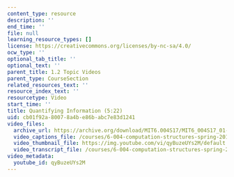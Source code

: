 ```yaml
---
content_type: resource
description: ''
end_time: ''
file: null
learning_resource_types: []
license: https://creativecommons.org/licenses/by-nc-sa/4.0/
ocw_type: ''
optional_tab_title: ''
optional_text: ''
parent_title: 1.2 Topic Videos
parent_type: CourseSection
related_resources_text: ''
resource_index_text: ''
resourcetype: Video
start_time: ''
title: Quantifying Information (5:22)
uid: cb01f92a-8007-8a4b-e86b-abc7e83d1241
video_files:
  archive_url: https://archive.org/download/MIT6.004S17/MIT6_004S17_01-02-02_300k.mp4
  video_captions_file: /courses/6-004-computation-structures-spring-2017/60a8d1cdc2f05f058e8a15a4a26f4bf6_qyBuzeUYs2M.vtt
  video_thumbnail_file: https://img.youtube.com/vi/qyBuzeUYs2M/default.jpg
  video_transcript_file: /courses/6-004-computation-structures-spring-2017/c701e82916879b745c08c3dcbeb7f794_qyBuzeUYs2M.pdf
video_metadata:
  youtube_id: qyBuzeUYs2M
---
```

